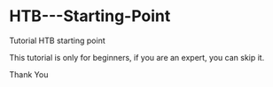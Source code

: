 # HTB---Starting-Point
Tutorial HTB starting point

This tutorial is only for beginners, if you are an expert, you can skip it.

Thank You
